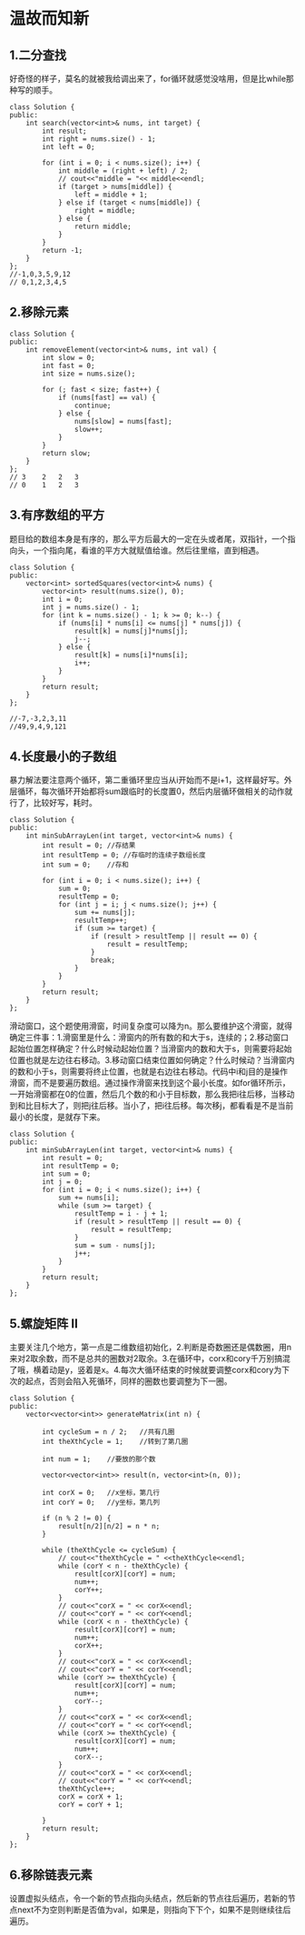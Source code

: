 # 温故而知新

## 1.二分查找

好奇怪的样子，莫名的就被我给调出来了，for循环就感觉没啥用，但是比while那种写的顺手。

```
class Solution {
public:
    int search(vector<int>& nums, int target) {
        int result;
        int right = nums.size() - 1;
        int left = 0;
        
        for (int i = 0; i < nums.size(); i++) {
            int middle = (right + left) / 2;
            // cout<<"middle = "<< middle<<endl;
            if (target > nums[middle]) {
                left = middle + 1;
            } else if (target < nums[middle]) {
                right = middle;
            } else {
                return middle;
            }
        }
        return -1;
    }
};
//-1,0,3,5,9,12
// 0,1,2,3,4,5
```

## 2.移除元素

```
class Solution {
public:
    int removeElement(vector<int>& nums, int val) {
        int slow = 0;
        int fast = 0;
        int size = nums.size();

        for (; fast < size; fast++) {
            if (nums[fast] == val) {
                continue;
            } else {
                nums[slow] = nums[fast];
                slow++;
            }
        }
        return slow;
    }
};
// 3    2   2   3
// 0    1   2   3
```

## 3.有序数组的平方

题目给的数组本身是有序的，那么平方后最大的一定在头或者尾，双指针，一个指向头，一个指向尾，看谁的平方大就赋值给谁。然后往里缩，直到相遇。
```
class Solution {
public:
    vector<int> sortedSquares(vector<int>& nums) {
        vector<int> result(nums.size(), 0);
        int i = 0;
        int j = nums.size() - 1;
        for (int k = nums.size() - 1; k >= 0; k--) {
            if (nums[i] * nums[i] <= nums[j] * nums[j]) {
                result[k] = nums[j]*nums[j];
                j--;
            } else {
                result[k] = nums[i]*nums[i];
                i++;
            }
        }
        return result;
    }
};

//-7,-3,2,3,11
//49,9,4,9,121
```

## 4.长度最小的子数组

暴力解法要注意两个循环，第二重循环里应当从i开始而不是i+1，这样最好写。外层循环，每次循环开始都将sum跟临时的长度置0，然后内层循环做相关的动作就行了，比较好写，耗时。

```
class Solution {
public:
    int minSubArrayLen(int target, vector<int>& nums) {
        int result = 0; //存结果
        int resultTemp = 0; //存临时的连续子数组长度
        int sum = 0;    //存和

        for (int i = 0; i < nums.size(); i++) {
            sum = 0;
            resultTemp = 0;
            for (int j = i; j < nums.size(); j++) {
                sum += nums[j];
                resultTemp++;
                if (sum >= target) {
                    if (result > resultTemp || result == 0) {
                        result = resultTemp;
                    }
                    break;
                }
            }
        }
        return result;
    }
};
```

滑动窗口，这个题使用滑窗，时间复杂度可以降为n。那么要维护这个滑窗，就得确定三件事：1.滑窗里是什么：滑窗内的所有数的和大于s，连续的；2.移动窗口起始位置怎样确定？什么时候动起始位置？当滑窗内的数和大于s，则需要将起始位置也就是左边往右移动。3.移动窗口结束位置如何确定？什么时候动？当滑窗内的数和小于s，则需要将终止位置，也就是右边往右移动。代码中i和j目的是操作滑窗，而不是要遍历数组。通过操作滑窗来找到这个最小长度。如for循环所示，一开始滑窗都在0的位置，然后几个数的和小于目标数，那么我把i往后移，当移动到和比目标大了，则把j往后移。当小了，把i往后移。每次移j，都看看是不是当前最小的长度，是就存下来。

```
class Solution {
public:
    int minSubArrayLen(int target, vector<int>& nums) {
        int result = 0;
        int resultTemp = 0;
        int sum = 0;
        int j = 0;
        for (int i = 0; i < nums.size(); i++) {
            sum += nums[i];
            while (sum >= target) {
                resultTemp = i - j + 1;
                if (result > resultTemp || result == 0) {
                    result = resultTemp;
                }
                sum = sum - nums[j];
                j++;
            }
        }
        return result;
    }
};
```

## 5.螺旋矩阵 II

主要关注几个地方，第一点是二维数组初始化，2.判断是奇数圈还是偶数圈，用n来对2取余数，而不是总共的圈数对2取余。3.在循环中，corx和cory千万别搞混了哦，横着动是y，竖着是x。4.每次大循环结束的时候就要调整corx和cory为下次的起点，否则会陷入死循环，同样的圈数也要调整为下一圈。

```
class Solution {
public:
    vector<vector<int>> generateMatrix(int n) {
        
        int cycleSum = n / 2;   //共有几圈
        int theXthCycle = 1;    //转到了第几圈

        int num = 1;    //要放的那个数

        vector<vector<int>> result(n, vector<int>(n, 0));

        int corX = 0;   //x坐标，第几行
        int corY = 0;   //y坐标，第几列

        if (n % 2 != 0) {
            result[n/2][n/2] = n * n;
        }

        while (theXthCycle <= cycleSum) {
            // cout<<"theXthCycle = " <<theXthCycle<<endl;
            while (corY < n - theXthCycle) {
                result[corX][corY] = num;
                num++;
                corY++;
            }
            // cout<<"corX = " << corX<<endl;
            // cout<<"corY = " << corY<<endl;
            while (corX < n - theXthCycle) {
                result[corX][corY] = num;
                num++;
                corX++;
            }
            // cout<<"corX = " << corX<<endl;
            // cout<<"corY = " << corY<<endl;
            while (corY >= theXthCycle) {
                result[corX][corY] = num;
                num++;
                corY--;
            }
            // cout<<"corX = " << corX<<endl;
            // cout<<"corY = " << corY<<endl;
            while (corX >= theXthCycle) {
                result[corX][corY] = num;
                num++;
                corX--;
            }
            // cout<<"corX = " << corX<<endl;
            // cout<<"corY = " << corY<<endl;
            theXthCycle++;
            corX = corX + 1;
            corY = corY + 1;
            
        }
        return result;
    }
};
```

## 6.移除链表元素

设置虚拟头结点，令一个新的节点指向头结点，然后新的节点往后遍历，若新的节点next不为空则判断是否值为val，如果是，则指向下下个，如果不是则继续往后遍历。
